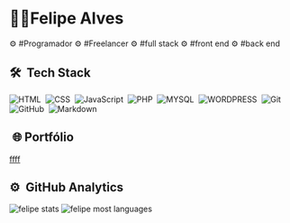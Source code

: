 
<h1>👨‍💻Felipe Alves</h1>

<span>⚙ #Programador</span>
<span>⚙ #Freelancer</span>
<span>⚙ #full stack</span>
<span>⚙ #front end</span>
<span>⚙ #back end</span>

## 🛠 &nbsp;Tech Stack

![HTML](https://img.shields.io/badge/-HTML-05122A?style=flat&logo=HTML5)&nbsp;
![CSS](https://img.shields.io/badge/-CSS-05122A?style=flat&logo=CSS3&logoColor=1572B6)&nbsp;
![JavaScript](https://img.shields.io/badge/-JavaScript-05122A?style=flat&logo=javascript)&nbsp;
![PHP](https://img.shields.io/badge/-PHP-05122A?style=flat&logo=php)&nbsp;
![MYSQL](https://img.shields.io/badge/-MYSQL-05122A?style=flat&logo=mysql)&nbsp;
![WORDPRESS](https://img.shields.io/badge/-WORDPRESS-05122A?style=flat&logo=wordpress)&nbsp;
![Git](https://img.shields.io/badge/-Git-05122A?style=flat&logo=git)&nbsp;
![GitHub](https://img.shields.io/badge/-GitHub-05122A?style=flat&logo=github)&nbsp;
![Markdown](https://img.shields.io/badge/-Markdown-05122A?style=flat&logo=markdown)&nbsp;

##  &nbsp;🌐 Portfólio
<a href="">ffff</a>

## ⚙️ &nbsp;GitHub Analytics

<div>
<img src="https://github-readme-stats.vercel.app/api?username=icodetec&show_icons=true&theme=merko" alt="felipe stats"/>
<img src="https://github-readme-stats.vercel.app/api/top-langs/?username=icodetec&layout=compact&theme=merko" alt="felipe most languages"/>
</div>

<!--
**icodetec/icodetec** is a ✨ _special_ ✨ repository because its `README.md` (this file) appears on your GitHub profile.

Here are some ideas to get you started:

🔭 I’m currently working on ...
- 🌱 I’m currently learning ...
- 👯 I’m looking to collaborate on ...
- 🤔 I’m looking for help with ...
- 💬 Ask me about ...
- 📫 How to reach me: ...
- 😄 Pronouns: ...
- ⚡ Fun fact: ...
-->
